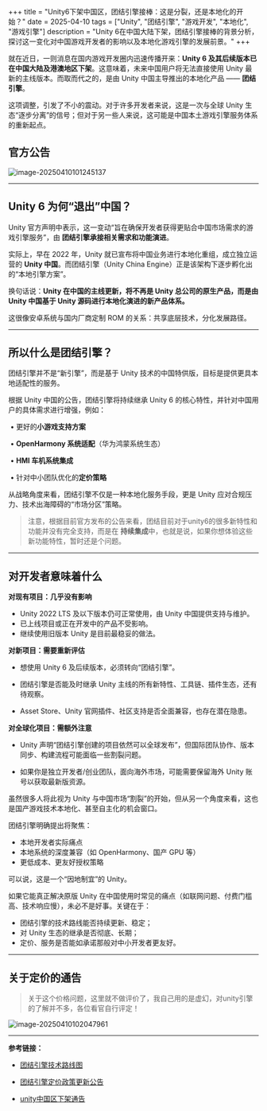 
+++
title = "Unity6下架中国区，团结引擎接棒：这是分裂，还是本地化的开始？"
date = 2025-04-10
tags = ["Unity", "团结引擎", "游戏开发", "本地化", "游戏引擎"]
description = "Unity 6在中国大陆下架，团结引擎接棒的背景分析，探讨这一变化对中国游戏开发者的影响以及本地化游戏引擎的发展前景。"
+++

就在近日，一则消息在国内游戏开发圈内迅速传播开来：**Unity 6 及其后续版本已在中国大陆及港澳地区下架**。这意味着，未来中国用户将无法直接使用 Unity 最新的主线版本。而取而代之的，是由 Unity 中国主导推出的本地化产品 —— **团结引擎**。

这项调整，引发了不小的震动。对于许多开发者来说，这是一次与全球 Unity 生态“逐步分离”的信号；但对于另一些人来说，这可能是中国本土游戏引擎服务体系的重新起点。

## 官方公告

![image-20250410101245137](https://images.waer.ltd/notes/202504101012455.png)

---

## **Unity 6 为何“退出”中国？**

Unity 官方声明中表示，这一变动“旨在确保开发者获得更贴合中国市场需求的游戏引擎服务”，由 **团结引擎承接相关需求和功能演进**。

实际上，早在 2022 年，Unity 就已宣布将中国业务进行本地化重组，成立独立运营的 **Unity 中国**。而团结引擎（Unity China Engine）正是该架构下逐步孵化出的“本地引擎方案”。

换句话说：**Unity 在中国的主线更新，将不再是 Unity 总公司的原生产品，而是由 Unity 中国基于 Unity 源码进行本地化演进的新产品体系。**

这很像安卓系统与国内厂商定制 ROM 的关系：共享底层技术，分化发展路径。

---

## 所以什么是团结引擎？

团结引擎并不是“新引擎”，而是基于 Unity 技术的中国特供版，目标是提供更具本地适配性的服务。

根据 Unity 中国的公告，团结引擎将持续继承 Unity 6 的核心特性，并针对中国用户的具体需求进行增强，例如：

​	•	更好的**小游戏支持方案**

​	•	**OpenHarmony 系统适配**（华为鸿蒙系统生态）

​	•	**HMI 车机系统集成**

​	•	针对中小团队优化的**定价策略**

从战略角度来看，团结引擎不仅是一种本地化服务手段，更是 Unity 应对合规压力、技术出海障碍的“市场分区”策略。



> 注意，根据目前官方发布的公告来看，团结目前对于unity6的很多新特性和功能并没有完全支持，而是在 **持续集成**中，也就是说，如果你想体验这些新功能特性，暂时还是个问题。

---

## 对开发者意味着什么

**对现有项目：几乎没有影响**

- Unity 2022 LTS 及以下版本仍可正常使用，由 Unity 中国提供支持与维护。
- 已上线项目或正在开发中的产品不受影响。
- 继续使用旧版本 Unity 是目前最稳妥的做法。

**对新项目：需要重新评估**

- 想使用 Unity 6 及后续版本，必须转向“团结引擎”。

- 团结引擎是否能及时继承 Unity 主线的所有新特性、工具链、插件生态，还有待观察。

- Asset Store、Unity 官网插件、社区支持是否全面兼容，也存在潜在隐患。

**对全球化项目：需额外注意**

- Unity 声明“团结引擎创建的项目依然可以全球发布”，但国际团队协作、版本同步、构建流程可能面临一些割裂问题。

- 如果你是独立开发者/创业团队，面向海外市场，可能需要保留海外 Unity 账号以获取最新版资源。

虽然很多人将此视为 Unity 与中国市场“割裂”的开始，但从另一个角度来看，这也是国产游戏技术本地化、甚至自主化的机会窗口。

团结引擎明确提出将聚焦：

- 本地开发者实际痛点
- 本地系统的深度兼容（如 OpenHarmony、国产 GPU 等）
- 更低成本、更友好授权策略

可以说，这是一个“因地制宜”的 Unity。

如果它能真正解决原版 Unity 在中国使用时常见的痛点（如联网问题、付费门槛高、技术响应慢），未必不是好事。关键在于：

- 团结引擎的技术路线能否持续更新、稳定；
- 对 Unity 生态的继承是否彻底、长期；
- 定价、服务是否能如承诺那般对中小开发者更友好。

---

## 关于定价的通告

> 关于这个价格问题，这里就不做评价了，我自己用的是虚幻，对unity引擎的了解并不多，各位看官自行评定！

![image-20250410102047961](https://images.waer.ltd/notes/202504101020026.png)

---

**参考链接：**

- [团结引擎技术路线图](https://developer.unity.cn/projects/67ee5b89edbc2a001d422228)

- [团结引擎定价政策更新公告](https://developer.unity.cn/projects/67f4fa33edbc2a001ec2d485)

- [unity中国区下架通告](https://developer.unity.cn/projects/67ee5a4bedbc2a001e9ec5e3)

